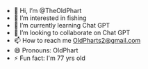 - 👋 Hi, I’m @TheOldPhart
- 👀 I’m interested in fishing
- 🌱 I’m currently learning Chat GPT
- 💞️ I’m looking to collaborate on Chat GPT
- 📫 How to reach me OldPharts2@gmail.com
- 😄 Pronouns: OldPhart
- ⚡ Fun fact: I'm 77 yrs old
<!---
TheOldPhart/TheOldPhart is a ✨ special ✨ repository because its `README.md` (this file) appears on your GitHub profile.
You can click the Preview link to take a look at your changes.
--->
